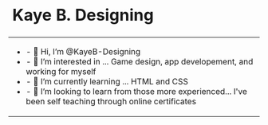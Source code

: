 <table class="table" valign="middle">
  <thead>
    <tr>
    <td><h1>Kaye B. Designing</h1>
    </tr>
  </thead>
  
  <tbody>
    <tr>
      <td>
        <ul>
          <li>- 👋 Hi, I’m @KayeB-Designing</li>
          <li>- 👀 I’m interested in ... Game design, app developement, and working for myself</li>
          <li>- 🌱 I’m currently learning ... HTML and CSS</li>
          <li>- 💞️ I’m looking to learn from those more experienced... I've been self teaching through online certificates</li>
      </td>
    </tr>
  </tbody>
  
  <tfoot></tfoot>
